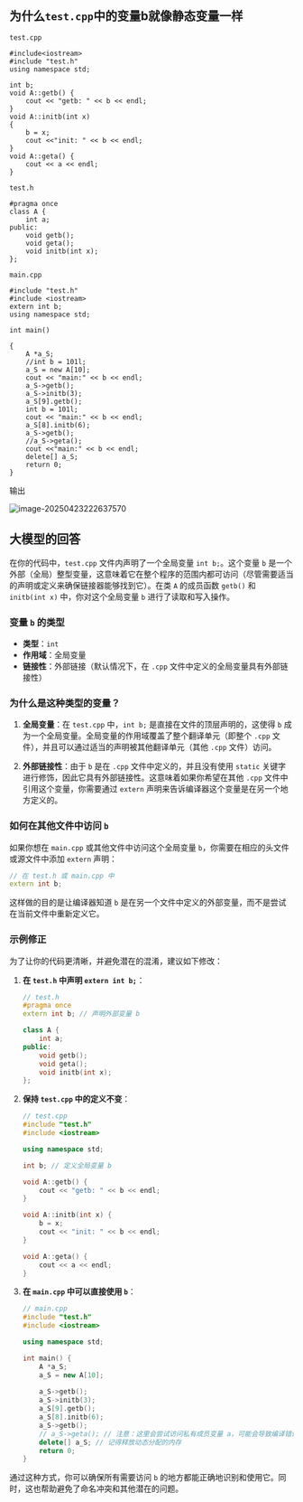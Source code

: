 ## 为什么`test.cpp`中的变量b就像静态变量一样

`test.cpp`

```
#include<iostream>
#include "test.h"
using namespace std;

int b;
void A::getb() {
	cout << "getb: " << b << endl;
}
void A::initb(int x)
{
	b = x;
	cout <<"init: " << b << endl;
}
void A::geta() {
	cout << a << endl;
}
```

`test.h`

```
#pragma once
class A {
	int a;
public:
	void getb();
	void geta();
	void initb(int x);
};
```

`main.cpp`

```
#include "test.h"
#include <iostream>
extern int b;
using namespace std;

int main()

{	
	A *a_S;
	//int b = 101l;
	a_S = new A[10];
	cout << "main:" << b << endl;
	a_S->getb();
	a_S->initb(3);
	a_S[9].getb();
	int b = 101l;
	cout << "main:" << b << endl;
	a_S[8].initb(6);
	a_S->getb();
	//a_S->geta();
	cout <<"main:" << b << endl;
	delete[] a_S;
	return 0;
}

```

输出

![image-20250423222637570](imags/为什么`test.cpp`中的变量b就像静态变量一样/image-20250423222637570.png)

## 大模型的回答

在你的代码中，`test.cpp` 文件内声明了一个全局变量 `int b;`。这个变量 `b` 是一个外部（全局）整型变量，这意味着它在整个程序的范围内都可访问（尽管需要适当的声明或定义来确保链接器能够找到它）。在类 `A` 的成员函数 `getb()` 和 `initb(int x)` 中，你对这个全局变量 `b` 进行了读取和写入操作。

### 变量 `b` 的类型

- **类型**：`int`
- **作用域**：全局变量
- **链接性**：外部链接（默认情况下，在 `.cpp` 文件中定义的全局变量具有外部链接性）

### 为什么是这种类型的变量？

1. **全局变量**：在 `test.cpp` 中，`int b;` 是直接在文件的顶层声明的，这使得 `b` 成为一个全局变量。全局变量的作用域覆盖了整个翻译单元（即整个 `.cpp` 文件），并且可以通过适当的声明被其他翻译单元（其他 `.cpp` 文件）访问。

2. **外部链接性**：由于 `b` 是在 `.cpp` 文件中定义的，并且没有使用 `static` 关键字进行修饰，因此它具有外部链接性。这意味着如果你希望在其他 `.cpp` 文件中引用这个变量，你需要通过 `extern` 声明来告诉编译器这个变量是在另一个地方定义的。

### 如何在其他文件中访问 `b`

如果你想在 `main.cpp` 或其他文件中访问这个全局变量 `b`，你需要在相应的头文件或源文件中添加 `extern` 声明：

```cpp
// 在 test.h 或 main.cpp 中
extern int b;
```

这样做的目的是让编译器知道 `b` 是在另一个文件中定义的外部变量，而不是尝试在当前文件中重新定义它。

### 示例修正

为了让你的代码更清晰，并避免潜在的混淆，建议如下修改：

1. **在 `test.h` 中声明 `extern int b;`**：
   
   ```cpp
   // test.h
   #pragma once
   extern int b; // 声明外部变量 b
   
   class A {
       int a;
   public:
       void getb();
       void geta();
       void initb(int x);
   };
   ```

2. **保持 `test.cpp` 中的定义不变**：

   ```cpp
   // test.cpp
   #include "test.h"
   #include <iostream>
   
   using namespace std;
   
   int b; // 定义全局变量 b
   
   void A::getb() {
       cout << "getb: " << b << endl;
   }
   
   void A::initb(int x) {
       b = x;
       cout << "init: " << b << endl;
   }
   
   void A::geta() {
       cout << a << endl;
   }
   ```

3. **在 `main.cpp` 中可以直接使用 `b`**：

   ```cpp
   // main.cpp
   #include "test.h"
   #include <iostream>
   
   using namespace std;
   
   int main() {
       A *a_S;
       a_S = new A[10];
       
       a_S->getb();
       a_S->initb(3);
       a_S[9].getb();
       a_S[8].initb(6);
       a_S->getb();
       // a_S->geta(); // 注意：这里会尝试访问私有成员变量 a，可能会导致编译错误
       delete[] a_S; // 记得释放动态分配的内存
       return 0;
   }
   ```

通过这种方式，你可以确保所有需要访问 `b` 的地方都能正确地识别和使用它。同时，这也帮助避免了命名冲突和其他潜在的问题。